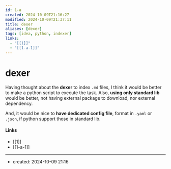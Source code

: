 ```yaml
---
id: 1-a
created: 2024-10-09T21:16:27
modified: 2024-10-09T21:37:11
title: dexer
aliases: [dexer]
tags: [idea, python, indexer]
links:
  - "[[1]]"
  - "[[1-a-1]]"
---
```

# dexer

Having thought about the **dexer** to index `.md` files, I think it would be better to make a python script to execute the task. Also, **using only standard lib** would be better, not having external package to download, nor external dependency. 

And, it would be nice to **have dedicated config file**, format in `.yaml` or `.json`, if python support those in standard lib.


#### Links

- [[1]]
- [[1-a-1]]

---
- created: 2024-10-09 21:16
